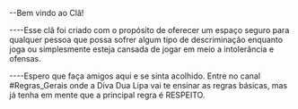 --Bem vindo ao Clã!

----Esse clã foi criado com o propósito de oferecer um espaço seguro para qualquer pessoa que possa sofrer algum tipo de descriminação enquanto joga ou simplesmente esteja cansada de jogar em meio a intolerância e ofensas. 

----Espero que faça amigos aqui e se sinta acolhido. Entre no canal #Regras_Gerais onde a Diva Dua Lipa vai te ensinar as regras básicas, mas já tenha em mente que a principal regra é RESPEITO.
